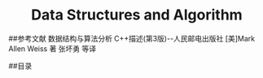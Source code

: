 <h1 align="center">Data Structures and Algorithm</h1>

##参考文献
  数据结构与算法分析 C++描述(第3版)--人民邮电出版社 [美]Mark Allen Weiss 著 张坏勇 等译

##目录
